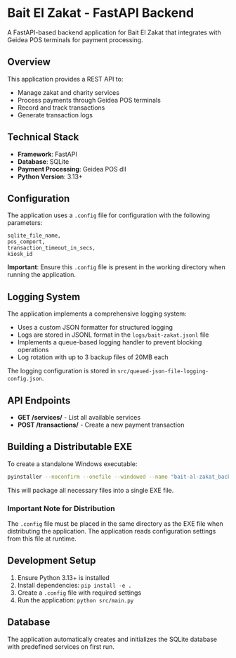 # Bait El Zakat - FastAPI Backend

A FastAPI-based backend application for Bait El Zakat that integrates with Geidea POS terminals for payment processing.

## Overview

This application provides a REST API to:
- Manage zakat and charity services
- Process payments through Geidea POS terminals
- Record and track transactions
- Generate transaction logs

## Technical Stack

- **Framework**: FastAPI
- **Database**: SQLite
- **Payment Processing**: Geidea POS dll
- **Python Version**: 3.13+

## Configuration

The application uses a `.config` file for configuration with the following parameters:

```
sqlite_file_name,
pos_comport,
transaction_timeout_in_secs,
kiosk_id
```

**Important**: Ensure this `.config` file is present in the working directory when running the application.

## Logging System

The application implements a comprehensive logging system:

- Uses a custom JSON formatter for structured logging
- Logs are stored in JSONL format in the `logs/bait-zakat.jsonl` file
- Implements a queue-based logging handler to prevent blocking operations
- Log rotation with up to 3 backup files of 20MB each

The logging configuration is stored in `src/queued-json-file-logging-config.json`.

## API Endpoints

- **GET /services/** - List all available services
- **POST /transactions/** - Create a new payment transaction

## Building a Distributable EXE

To create a standalone Windows executable:

```bash
pyinstaller --noconfirm --onefile --windowed --name "bait-al-zakat_backend" --clean --add-data "C:\Users\maste\Desktop\bait-el-zakaa\fastapi-backend\meezaapi_v1_9.dll;." --add-data "C:\Users\maste\Desktop\bait-el-zakaa\fastapi-backend\src\queued-json-file-logging-config.json;."  "C:\Users\maste\Desktop\bait-el-zakaa\fastapi-backend\src\main.py"
```

This will package all necessary files into a single EXE file.

### Important Note for Distribution

The `.config` file must be placed in the same directory as the EXE file when distributing the application. The application reads configuration settings from this file at runtime.

## Development Setup

1. Ensure Python 3.13+ is installed
2. Install dependencies: `pip install -e .` 
3. Create a `.config` file with required settings
4. Run the application: `python src/main.py`

## Database

The application automatically creates and initializes the SQLite database with predefined services on first run.